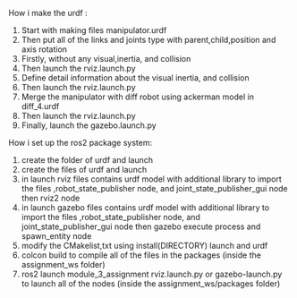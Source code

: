 How i make the urdf  :
1. Start with making files manipulator.urdf
2. Then put all of the links and joints type with parent,child,position and axis rotation
3. Firstly, without any visual,inertia, and collision
4. Then launch the rviz.launch.py
5. Define detail information about the visual inertia, and collision
6. Then launch the rviz.launch.py
7. Merge the manipulator with diff robot using ackerman model in diff_4.urdf
8. Then launch the rviz.launch.py
9. Finally, launch the gazebo.launch.py


How i set up the ros2 package system:
1. create the folder of urdf and launch
2. create the files of urdf and launch
3. in launch rviz files contains urdf model with additional library to import the files ,robot_state_publisher node, and joint_state_publisher_gui node then rviz2 node
4. in launch gazebo files contains urdf model with additional library to import the files ,robot_state_publisher node, and joint_state_publisher_gui node then gazebo execute process and spawn_entity node
4. modify the CMakelist,txt using install(DIRECTORY) launch and urdf
5. colcon build to compile all of the files in the packages (inside the assignment_ws folder)
6. ros2 launch module_3_assignment rviz.launch.py or gazebo-launch.py to launch all of the nodes (inside the assignment_ws/packages folder)